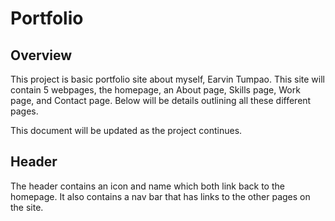 # Portfolio 

## Overview
This project is basic portfolio site about myself, Earvin Tumpao. This site will contain 5 webpages, the homepage, an About page, Skills page, Work page, and Contact page. Below will be details outlining all these different pages. 

This document will be updated as the project continues. 

## Header 
The header contains an icon and name which both link back to the homepage. It also contains a nav bar that has links to the other pages on the site. 